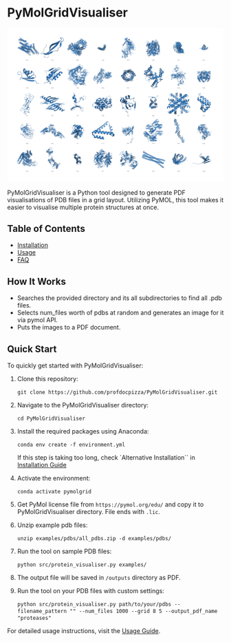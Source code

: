# PyMolGridVisualiser

![Description](./docs/examples_pdbs_Page_13.png)

PyMolGridVisualiser is a Python tool designed to generate PDF visualisations of PDB files in a grid layout. Utilizing PyMOL, this tool makes it easier to visualise multiple protein structures at once.

## Table of Contents

- [Installation](docs/installation.md)
- [Usage](docs/usage.md)
- [FAQ](docs/faq.md)

## How It Works
- Searches the provided directory and its all subdirectories to find all .pdb files. 
- Selects num_files worth of pdbs at random and generates an image for it via pymol API.
- Puts the images to a PDF document.

## Quick Start

To quickly get started with PyMolGridVisualiser:

1. Clone this repository:
    ```
    git clone https://github.com/profdocpizza/PyMolGridVisualiser.git
    ```

2. Navigate to the PyMolGridVisualiser directory:
    ```
    cd PyMolGridVisualiser
    ```

3. Install the required packages using Anaconda:
    ```
    conda env create -f environment.yml
    ```
    If this step is taking too long, check `Alternative Installation`` in [Installation Guide](docs/installation.md)

4. Activate the environment:
    ```
    conda activate pymolgrid
    ```

5. Get PyMol license file from `https://pymol.org/edu/` and copy it to PyMolGridVisualiser directory. File ends with `.lic`.

6. Unzip example pdb files:
    ```
    unzip examples/pdbs/all_pdbs.zip -d examples/pdbs/
    ```

7. Run the tool on sample PDB files:
    ```
    python src/protein_visualiser.py examples/
    ```
8. The output file will be saved in `/outputs` directory as PDF.

9. Run the tool on your PDB files with custom settings:
    ```
    python src/protein_visualiser.py path/to/your/pdbs --filename_pattern "" --num_files 1000 --grid 8 5 --output_pdf_name "proteases"
    ```
    
For detailed usage instructions, visit the [Usage Guide](docs/usage.md).
